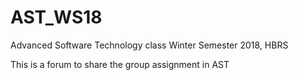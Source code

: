 # AST_WS18
Advanced Software Technology class Winter Semester 2018, HBRS

This is a forum to share the group assignment in AST
